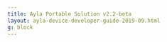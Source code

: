```yaml
---
title: Ayla Portable Solution v2.2-beta
layout: ayla-device-developer-guide-2019-09.html
g: block
---
```


